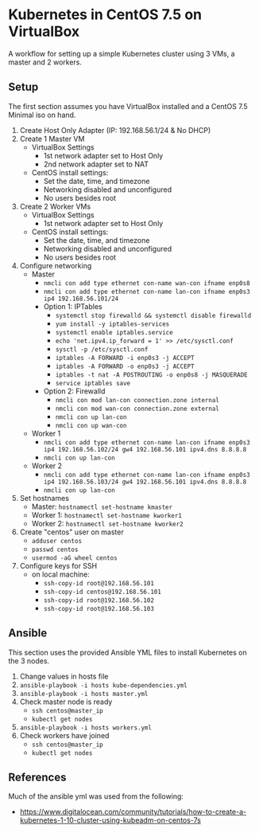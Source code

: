 # Kubernetes in CentOS 7.5 on VirtualBox
A workflow for setting up a simple Kubernetes cluster using 3 VMs, a master and 2 workers. 

## Setup

The first section assumes you have VirtualBox installed and a CentOS 7.5 Minimal iso on hand.

1. Create Host Only Adapter (IP: 192.168.56.1/24 & No DHCP)
2. Create 1 Master VM
    - VirtualBox Settings
        - 1st network adapter set to Host Only
        - 2nd network adapter set to NAT
    - CentOS install settings:
        - Set the date, time, and timezone
        - Networking disabled and unconfigured
        - No users besides root
3. Create 2 Worker VMs
    - VirtualBox Settings
        - 1st network adapter set to Host Only
    - CentOS install settings:
        - Set the date, time, and timezone
        - Networking disabled and unconfigured
        - No users besides root
4. Configure networking
    - Master
        - `nmcli con add type ethernet con-name wan-con ifname enp0s8`
        - `nmcli con add type ethernet con-name lan-con ifname enp0s3 ip4 192.168.56.101/24`
        - Option 1: IPTables
            - `systemctl stop firewalld && systemctl disable firewalld`
            - `yum install -y iptables-services`
            - `systemctl enable iptables.service`
            - `echo 'net.ipv4.ip_forward = 1' >> /etc/sysctl.conf`
            - `sysctl -p /etc/sysctl.conf`
            - `iptables -A FORWARD -i enp0s3 -j ACCEPT`
            - `iptables -A FORWARD -o enp0s3 -j ACCEPT`
            - `iptables -t nat -A POSTROUTING -o enp0s8 -j MASQUERADE`
            - `service iptables save`
        - Option 2: Firewalld
            - `nmcli con mod lan-con connection.zone internal` 
            - `nmcli con mod wan-con connection.zone external`
            - `nmcli con up lan-con`
            - `nmcli con up wan-con`
    - Worker 1
        - `nmcli con add type ethernet con-name lan-con ifname enp0s3 ip4 192.168.56.102/24 gw4 192.168.56.101 ipv4.dns 8.8.8.8`
        - `nmcli con up lan-con`
    - Worker 2
        - `nmcli con add type ethernet con-name lan-con ifname enp0s3 ip4 192.168.56.103/24 gw4 192.168.56.101 ipv4.dns 8.8.8.8`
        - `nmcli con up lan-con`
5. Set hostnames
    - Master: `hostnamectl set-hostname kmaster`
    - Worker 1: `hostnamectl set-hostname kworker1`
    - Worker 2: `hostnamectl set-hostname kworker2` 
6. Create "centos" user on master
    - `adduser centos`
    - `passwd centos`
    - `usermod -aG wheel centos`
7. Configure keys for SSH
    - on local machine: 
        - `ssh-copy-id root@192.168.56.101`
        - `ssh-copy-id centos@192.168.56.101`
        - `ssh-copy-id root@192.168.56.102`
        - `ssh-copy-id root@192.168.56.103`

## Ansible
This section uses the provided Ansible YML files to install Kubernetes on the 3 nodes. 

1. Change values in hosts file
2. `ansible-playbook -i hosts kube-dependencies.yml`
3. `ansible-playbook -i hosts master.yml`
4. Check master node is ready
    - `ssh centos@master_ip`
    - `kubectl get nodes`
5. `ansible-playbook -i hosts workers.yml`
6. Check workers have joined
    - `ssh centos@master_ip`
    - `kubectl get nodes`

## References
Much of the ansible yml was used from the following:
- https://www.digitalocean.com/community/tutorials/how-to-create-a-kubernetes-1-10-cluster-using-kubeadm-on-centos-7s